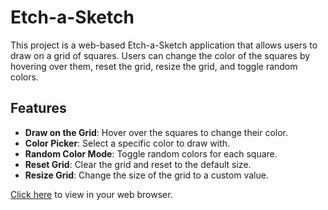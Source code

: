 # Etch-a-Sketch

This project is a web-based Etch-a-Sketch application that allows users to draw on a grid of squares. Users can change the color of the squares by hovering over them, reset the grid, resize the grid, and toggle random colors.

## Features

- **Draw on the Grid**: Hover over the squares to change their color.
- **Color Picker**: Select a specific color to draw with.
- **Random Color Mode**: Toggle random colors for each square.
- **Reset Grid**: Clear the grid and reset to the default size.
- **Resize Grid**: Change the size of the grid to a custom value.

[Click here](https://etch-a-sketch-54hp.onrender.com) to view in your web browser.
